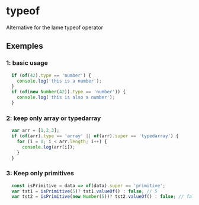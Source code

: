 # typeof
Alternative for the lame typeof operator


## Exemples

 ### 1: basic usage
 ```javascript
   if (of(42).type == 'number') {
     console.log('this is a number');
   }
   if (of(new Number(42)).type == 'number')) {
     console.log('this is also a number');
   }
 ```
 
 ### 2: keep only array or typedarray
 ```javascript
   var arr = [1,2,3];
   if (of(arr).type == 'array' || of(arr).super == 'typedarray') {
     for (i = 0; i < arr.length; i++) {
       console.log(arr[i]);
     }
   }
 ```
 ### 3: Keep only primitives
 ```javascript
   const isPrimitive = data => of(data).super == 'primitive';
   var tst1 = isPrimitive(5)? tst1.valueOf() : false; // 5
   var tst2 = isPrimitive(new Number(5))? tst2.valueOf() : false; // false
 ```
